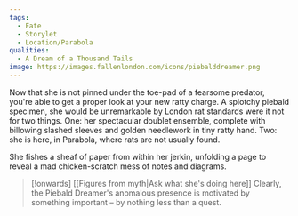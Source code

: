 ```yaml
---
tags:
  - Fate
  - Storylet
  - Location/Parabola
qualities:
  - A Dream of a Thousand Tails
image: https://images.fallenlondon.com/icons/piebalddreamer.png
---
```

Now that she is not pinned under the toe-pad of a fearsome predator, you're able to get a proper look at your new ratty charge. A splotchy piebald specimen, she would be unremarkable by London rat standards were it not for two things. One: her spectacular doublet ensemble, complete with billowing slashed sleeves and golden needlework in tiny ratty hand. Two: she is here, in Parabola, where rats are not usually found.

She fishes a sheaf of paper from within her jerkin, unfolding a page to reveal a mad chicken-scratch mess of notes and diagrams.

> [!onwards] [[Figures from myth|Ask what she's doing here]]
> Clearly, the Piebald Dreamer's anomalous presence is motivated by something important – by nothing less than a quest.